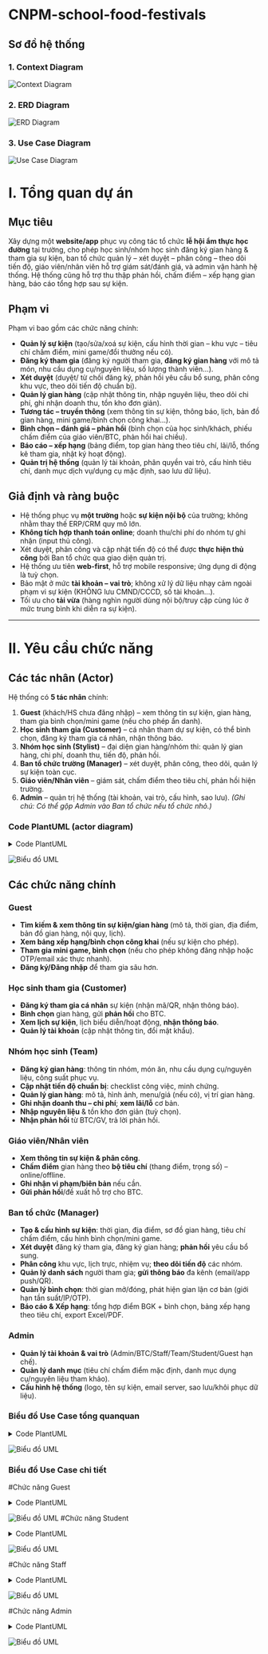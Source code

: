 
# CNPM-school-food-festivals

## Sơ đồ hệ thống

### 1. Context Diagram
![Context Diagram](diagrams/ContextDG.drawio.png)

### 2. ERD Diagram
![ERD Diagram](diagrams/Erd.drawio.png)

### 3. Use Case Diagram
![Use Case Diagram](diagrams/UseCase.drawio.png)

# I. Tổng quan dự án

## Mục tiêu

Xây dựng một **website/app** phục vụ công tác tổ chức **lễ hội ẩm thực học đường** tại trường, cho phép học sinh/nhóm học sinh đăng ký gian hàng & tham gia sự kiện, ban tổ chức quản lý – xét duyệt – phân công – theo dõi tiến độ, giáo viên/nhân viên hỗ trợ giám sát/đánh giá, và admin vận hành hệ thống. Hệ thống cũng hỗ trợ thu thập phản hồi, chấm điểm – xếp hạng gian hàng, báo cáo tổng hợp sau sự kiện.

## Phạm vi

Phạm vi bao gồm các chức năng chính:

* **Quản lý sự kiện** (tạo/sửa/xoá sự kiện, cấu hình thời gian – khu vực – tiêu chí chấm điểm, mini game/đổi thưởng nếu có).
* **Đăng ký tham gia** (đăng ký người tham gia, **đăng ký gian hàng** với mô tả món, nhu cầu dụng cụ/nguyên liệu, số lượng thành viên…).
* **Xét duyệt** (duyệt/ từ chối đăng ký, phản hồi yêu cầu bổ sung, phân công khu vực, theo dõi tiến độ chuẩn bị).
* **Quản lý gian hàng** (cập nhật thông tin, nhập nguyên liệu, theo dõi chi phí, ghi nhận doanh thu, tồn kho đơn giản).
* **Tương tác – truyền thông** (xem thông tin sự kiện, thông báo, lịch, bản đồ gian hàng, mini game/bình chọn công khai…).
* **Bình chọn – đánh giá – phản hồi** (bình chọn của học sinh/khách, phiếu chấm điểm của giáo viên/BTC, phản hồi hai chiều).
* **Báo cáo – xếp hạng** (bảng điểm, top gian hàng theo tiêu chí, lãi/lỗ, thống kê tham gia, nhật ký hoạt động).
* **Quản trị hệ thống** (quản lý tài khoản, phân quyền vai trò, cấu hình tiêu chí, danh mục dịch vụ/dụng cụ mặc định, sao lưu dữ liệu).

## Giả định và ràng buộc

* Hệ thống phục vụ **một trường** hoặc **sự kiện nội bộ** của trường; không nhằm thay thế ERP/CRM quy mô lớn.
* **Không tích hợp thanh toán online**; doanh thu/chi phí do nhóm tự ghi nhận (input thủ công).
* Xét duyệt, phân công và cập nhật tiến độ có thể được **thực hiện thủ công** bởi Ban tổ chức qua giao diện quản trị.
* Hệ thống ưu tiên **web-first**, hỗ trợ mobile responsive; ứng dụng di động là tuỳ chọn.
* Bảo mật ở mức **tài khoản – vai trò**; không xử lý dữ liệu nhạy cảm ngoài phạm vi sự kiện (KHÔNG lưu CMND/CCCD, số tài khoản…).
* Tối ưu cho **tải vừa** (hàng nghìn người dùng nội bộ/truy cập cùng lúc ở mức trung bình khi diễn ra sự kiện).

---

# II. Yêu cầu chức năng

## Các tác nhân (Actor)

Hệ thống có **5 tác nhân** chính:

1. **Guest** (khách/HS chưa đăng nhập) – xem thông tin sự kiện, gian hàng, tham gia bình chọn/mini game (nếu cho phép ẩn danh).
2. **Học sinh tham gia (Customer)** – cá nhân tham dự sự kiện, có thể bình chọn, đăng ký tham gia cá nhân, nhận thông báo.
3. **Nhóm học sinh (Stylist)** – đại diện gian hàng/nhóm thi: quản lý gian hàng, chi phí, doanh thu, tiến độ, phản hồi.
4. **Ban tổ chức trường (Manager)** – xét duyệt, phân công, theo dõi, quản lý sự kiện toàn cục.
5. **Giáo viên/Nhân viên** – giám sát, chấm điểm theo tiêu chí, phản hồi hiện trường.
6. **Admin** – quản trị hệ thống (tài khoản, vai trò, cấu hình, sao lưu).
   *(Ghi chú: Có thể gộp Admin vào Ban tổ chức nếu tổ chức nhỏ.)*

### Code PlantUML (actor diagram)

<details>
  
<summary>Code PlantUML</summary>

```plantuml
@startuml
actor Guest
actor "Học sinh tham gia" as Student
actor "Nhóm học sinh" as Team
actor "Giáo viên/Nhân viên" as Staff
actor "Ban tổ chức" as Org
actor Admin

' Kế thừa (nếu có quan hệ chung)
Guest <-- Student
Student <-- Team
Org <-- Admin

rectangle "Hệ thống lễ hội ẩm thực" as System {
}

Guest -- System : access
Student -- System : participate
Team -- System : manage booth
Staff -- System : evaluate
Org -- System : manage event
Admin -- System : system config
@enduml
```
</details> 

![Biểu đồ UML](https://www.plantuml.com/plantuml/png/PP0_JlD04CNxFSKepVTHHFI88j042GaAkC2msQnNyew3TpOI0agKYeA2WXAwG8NI9GM5J-ARC5d_aImgpyxxpPjvdWJ6agFF5MekIfX64xYjHsVrxbb3S9G1P-Z1EXm11hZYE3FKOnTPjV6GzN1YhWtw3fYwwhs0fQi-wL3W3shgrWldymuyHGAkTw-WnMsj4t1PsbO-cNb7Ils3ythx0op85y9_aaS4NMtWDiguT5So7iaUg1G6ZX_6u_xavjiqcnl5Fxqw-z9eHhAvIVbNQSyBMSZhtHD8_UQWtgvzwd_h9iDTOEFXNZsgTgVOjSqZGArD2DtcWRJ0afrs2sIZziSCH8-4ri1DKN2cqcyQo6Q9UPJ15E3ldEZxl2dKG0vDeGkQEwicXcRHvxy0)

## Các chức năng chính

### Guest

* **Tìm kiếm & xem thông tin sự kiện/gian hàng** (mô tả, thời gian, địa điểm, bản đồ gian hàng, nội quy, lịch).
* **Xem bảng xếp hạng/bình chọn công khai** (nếu sự kiện cho phép).
* **Tham gia mini game, bình chọn** (nếu cho phép không đăng nhập hoặc OTP/email xác thực nhanh).
* **Đăng ký/Đăng nhập** để tham gia sâu hơn.

### Học sinh tham gia (Customer)

* **Đăng ký tham gia cá nhân** sự kiện (nhận mã/QR, nhận thông báo).
* **Bình chọn** gian hàng, gửi **phản hồi** cho BTC.
* **Xem lịch sự kiện**, lịch biểu diễn/hoạt động, **nhận thông báo**.
* **Quản lý tài khoản** (cập nhật thông tin, đổi mật khẩu).

### Nhóm học sinh (Team)

* **Đăng ký gian hàng**: thông tin nhóm, món ăn, nhu cầu dụng cụ/nguyên liệu, công suất phục vụ.
* **Cập nhật tiến độ chuẩn bị**: checklist công việc, minh chứng.
* **Quản lý gian hàng**: mô tả, hình ảnh, menu/giá (nếu có), vị trí gian hàng.
* **Ghi nhận doanh thu – chi phí**; **xem lãi/lỗ** cơ bản.
* **Nhập nguyên liệu** & tồn kho đơn giản (tuỳ chọn).
* **Nhận phản hồi** từ BTC/GV, trả lời phản hồi.

### Giáo viên/Nhân viên

* **Xem thông tin sự kiện & phân công**.
* **Chấm điểm** gian hàng theo **bộ tiêu chí** (thang điểm, trọng số) – online/offline.
* **Ghi nhận vi phạm/biên bản** nếu cần.
* **Gửi phản hồi**/đề xuất hỗ trợ cho BTC.

### Ban tổ chức (Manager)

* **Tạo & cấu hình sự kiện**: thời gian, địa điểm, sơ đồ gian hàng, tiêu chí chấm điểm, cấu hình bình chọn/mini game.
* **Xét duyệt** đăng ký tham gia, đăng ký gian hàng; **phản hồi** yêu cầu bổ sung.
* **Phân công** khu vực, lịch trực, nhiệm vụ; **theo dõi tiến độ** các nhóm.
* **Quản lý danh sách** người tham gia; **gửi thông báo** đa kênh (email/app push/QR).
* **Quản lý bình chọn**: thời gian mở/đóng, phát hiện gian lận cơ bản (giới hạn tần suất/IP/OTP).
* **Báo cáo & Xếp hạng**: tổng hợp điểm BGK + bình chọn, bảng xếp hạng theo tiêu chí, export Excel/PDF.

### Admin

* **Quản lý tài khoản & vai trò** (Admin/BTC/Staff/Team/Student/Guest hạn chế).
* **Quản lý danh mục** (tiêu chí chấm điểm mặc định, danh mục dụng cụ/nguyên liệu tham khảo).
* **Cấu hình hệ thống** (logo, tên sự kiện, email server, sao lưu/khôi phục dữ liệu).
 
### Biểu đồ Use Case tổng quanquan

<details>
  
<summary>Code PlantUML</summary>

```plantuml
@startuml
@startuml
skinparam usecase {
  BackgroundColor BUSINESS
}

skinparam note {
  BackgroundColor LightSkyBlue
}

left to right direction

actor Guest
actor Student
actor Team
actor Staff
actor Org
actor Admin

Guest <|-- Student
Student <|-- Team
Org <|-- Admin

rectangle "Hệ thống lễ hội ẩm thực học đường" {

    together {
        rectangle "Chức năng Guest" as A {
            usecase "Xem thông tin sự kiện" as ViewEvent
            usecase "Xem danh sách gian hàng" as ViewBooths
            usecase "Xem thông tin nhóm" as ViewTeams
            usecase "Đăng nhập" as Login
            usecase "Đăng ký tài khoản" as Register
        }

        rectangle "Chức năng Học sinh tham gia" as B {
            usecase "Đăng ký tham gia" as StudentRegister
            usecase "Xem lịch sự kiện" as ViewSchedule
            usecase "Bình chọn gian hàng" as VoteBooth
            usecase "Quản lý thông tin cá nhân" as ManageProfile
        }
    }

    rectangle "Chức năng Nhóm học sinh" as C {
        usecase "Đăng ký gian hàng" as RegisterBooth
        usecase "Quản lý gian hàng" as ManageBooth
        usecase "Theo dõi phản hồi & đánh giá" as ViewFeedback
        usecase "Xem kết quả xếp hạng" as ViewRanking
    }

    rectangle "Chức năng Giáo viên/Nhân viên" as D {
        usecase "Đánh giá gian hàng" as EvaluateBooth
        usecase "Góp ý cho gian hàng" as GiveFeedback
        usecase "Xem báo cáo tổng hợp" as ViewReports
    }

    rectangle "Chức năng Ban tổ chức" as E {
        usecase "Duyệt đơn đăng ký" as ApproveRequests
        usecase "Quản lý gian hàng" as OrgManageBooths
        usecase "Quản lý sự kiện" as ManageEvent
        usecase "Tổng hợp kết quả & xếp hạng" as SummaryResults
    }

    rectangle "Chức năng Admin" as F {
        usecase "Cấu hình hệ thống" as SystemConfig
        usecase "Quản lý tài khoản" as ManageAccounts
        usecase "Phân quyền" as ManageRoles
    }

    ' Giữ khoảng cách giữa các khối
    A -[hidden]- C
    C -[hidden]- D
    D -[hidden]- E
    E -[hidden]- F
}

' Mapping Actor với Use Case
Guest -- ViewEvent
Guest -- ViewBooths
Guest -- ViewTeams
Guest -- Login
Guest -- Register

Student -- StudentRegister
Student -- ViewSchedule
Student -- VoteBooth
Student -- ManageProfile

Team -- RegisterBooth
Team -- ManageBooth
Team -- ViewFeedback
Team -- ViewRanking

Staff -- EvaluateBooth
Staff -- GiveFeedback
Staff -- ViewReports

Org -- ApproveRequests
Org -- OrgManageBooths
Org -- ManageEvent
Org -- SummaryResults

Admin -- SystemConfig
Admin -- ManageAccounts
Admin -- ManageRoles
@enduml
@enduml
```
</details> 

![Biểu đồ UML](https://www.plantuml.com/plantuml/png/bLR1Zjn44BtxAqfxI4uZVe13TcPd9qXX2JC9Ga8SEkqUTyjsjzTk3wmW1uGG1uH4X3WWX9GXuX040XIup0Xny8h_y9_GNPvjQXtFCfd3RlkvNtNLg-egtwaiAssTPr6LAbsmakLGLuApIi174S2OyJGfJQtZYSbC2UE7YpVEfej5z3WY36tiyFPxAf5saLwCirfuIYQM5go1qkCGgr9mguoE8iQjspwhHMLtwuMjOw6ldXu8beSNRBdShTygaztgECwLiuCMuFMFHwDWeFk_0z6EO-7J5SbxmNII2JYwssu_1olRxHETGDPkFmEt_bP1ktcU8_uxzyYN72wV_FDRk_rU9qSkyWZSpvf4M2bALABx4SiJHtlEGLz-gfCkq2DW5Ho7tVWBuX-zA_o1pHzkjrKQAdSqfCgvfv7tZX8VJ5T2s_tic6a9LRFc4XB5DCZcgKu2UMoCbTL1PslPlCW3qKkuXtVv5KQdPRlvfK32FPCeVUFcjFaBRFDKGIfDktdMHJSNYQgiA0FpSVI_cjx5j5HAIx2IvJvcj3NUfp1rW19s1KDz69R8rSSNN0wcPi6bYEjC39F7pSzQ0lU5f5_AZR42SpDCVRls8a66JeSCyMRji_H3vy2RJBD4t2_DKcM2I1Y4t2_YcKyro20bsfi41GVLen7GvD4eXYEWnE3t7je3AGp4pPyA2ea6d9DVAxZbBcAprhx4ctMG_rI8-17ZQJIOjxJT_6tXtFi17xfr0SxYcjoDETEfqiaXWitSiGPMglb9ltRcCz2jqTJ9i6x1tNxyqnNBQcRtAJ1hNXJWLEFIz9apjH8tn_p8kydz7zjklz69b-zPyL_4eZ2bhGw9UCmqsW2EQEVvKAGdzOMx4zPtohLsVw_gfUjxHL6QbPYBSzyAgrSf4zU-IQNSJEtVpOv86oSjCQBCjIAvzNAPBEeyP-N5N5HrTfXkE6oGUpgargJT_5Y3nCuWoHJgJhkehCWdHYzLScEyj9EIW8yvDxKUala-rkovJzKdb34tcRWMrcsOEHb_lJAU0EycYmSPFa3gFLQu-nX6xqaLnqA_Fu89GXCAdI1qGg4fGbCAdKRkyDlEew9GNa6SzAjs-vs2XyxvYOjWD_578p8H2HJc7CLmX16e6rBXCJJ-yEdWmFvG8AzelwTuwEG4xFNco7j2pyJz0ILb7Z3QtYWOcbQ47qWExVMJ05zh5W6bNG2_a1pMlwGTtBk00QPtguFwjoJ2Eu0lQ447j5Ui50ybUKVekCwpVm40)

### Biểu đồ Use Case chi tiết
#Chức năng Guest
<details>
  
<summary>Code PlantUML</summary>

```plantuml
@startuml
actor Guest

rectangle "Chức năng Guest" {
  usecase "Xem thông tin dịch vụ" as UC1
  usecase "Xem thông tin gian hàng" as UC2
  usecase "Xem thông tin lễ hội" as UC3
  usecase "Tìm kiếm" as UC4
  usecase "Đăng nhập" as UC5
  usecase "Đăng ký" as UC6
}

Guest -- UC1
Guest -- UC2
Guest -- UC3
Guest -- UC4
Guest -- UC5
Guest -- UC6
@enduml
```
</details> 

![Biểu đồ UML](https://www.plantuml.com/plantuml/png/VP2XJiKm58RzUOgJ-IkuTvjUCi4BG89jkgPjjXx8sc48Yg0mM1m6GG8EjOOWkXVfcx2CYWeo-UNxpFytrh7HJMO0njtrYEUJi0vW5DmnaeF0ebNHltEavO7adoxm3X0dApYpQt0b33eLlbRjD64N_HDNU1lzMu7CucLxjbDBpGXLU2MPukDEF4J_Y2hw5vtYKnvVX0-3lOxpZqcwpFNol2qW5UVFcnHK_mHz-4wsXdk0RJ4U3jkE38uvd78eSwXogA4HrArd_m80)
#Chức năng Student

<details>
  
<summary>Code PlantUML</summary>

```plantuml
@startuml
actor "Học sinh tham gia" as Student

rectangle "Chức năng Student" {
  usecase "Tham gia lễ hội" as UC1
  usecase "Xem lịch trình" as UC2
  usecase "Đặt suất tham gia" as UC3
}

Student -- UC1
Student -- UC2
Student -- UC3
@enduml```
</details> 

![Biểu đồ UML](https://www.plantuml.com/plantuml/png/LSyn2i8m60NWFQTuPEzWlK2XYxiAhY4DJQ6DaFoPn4cSH73r00w2kz2EzYAvYR5KQCS77-z_V-P8MF9DpOIalGLVXUuguIgZGLeqA2l18HpMv0jbY36h90bJrWeyrw5xIfZ-PCe_u3Wmm3ibXOjaCtQW3jqPqT-heMwRBwPifvgVk4WDif-NqIDAfwY_XVPDS3wq3vgjYtB9ZeoD6v0amu5PJ6Sn-aoP8Zx-1G00)

#Chức năng Student

<details>
  
<summary>Code PlantUML</summary>

```plantuml
@startuml
actor "Nhóm học sinh" as Team

rectangle "Chức năng Team" {
  usecase "Quản lý gian hàng" as UC1
  usecase "Quản lý chi phí" as UC2
  usecase "Quản lý doanh thu" as UC3
  usecase "Xem phản hồi khách" as UC4
}

Team -- UC1
Team -- UC2
Team -- UC3
Team -- UC4
@enduml
```
</details> 

![Biểu đồ UML](https://www.plantuml.com/plantuml/png/TSunIWGn60NW_Z_5O_ejtDq3B6ml20gsFzcGFvZyAvEa4YjhAo-WM5bOsIbMyI9x4sCOS9hf7hoFnzkbp6CkCH2RV1mnd4lzY93JrwD1yYe3EE7ISYGQhSciBbWC-mRU3FJdGLrl1zmHK98rd5f_KKwVhufGl-4yAwG-g-jJL_kp1MZ4urRg-yJM2-nmP1LaAPFRpDsrZMsZs_RmoUD6wekHYMxfdkZlBLQhVkG_hsTvCyjRsbazb1X-0G00)

#Chức năng Staff



<details>
  
<summary>Code PlantUML</summary>

```plantuml
@startuml
actor "Giáo viên/Nhân viên" as Staff

rectangle "Chức năng Staff" {
  usecase "Giám sát gian hàng" as UC1
  usecase "Đánh giá theo tiêu chí" as UC2
  usecase "Chấm điểm" as UC3
  usecase "Phản hồi ban tổ chức" as UC4
}

Staff -- UC1
Staff -- UC2
Staff -- UC3
Staff -- UC4
@enduml```
</details> 

![Biểu đồ UML](https://www.plantuml.com/plantuml/png/JP0nIWGn58RxTugVwHTnTm-mi8MT2E81OimcWPqtC7bZ8rPx0KNi7SL2mGiuPUOYSvCDcIdIvISV___nTa5KArrz9AMbQL5T-TWtUFJnbo-kNVpa-Lr11ToAEXo8MgD5iJqQL7it3JyQF9xOpjyLdWZeWj4gcBckHeYzm7h5SF63RIwxsr-MuFWIUtQmYOSuqq3IR0Vjuj-2hqiy3Vz_rnXV_JISweNObCHD8huOIV3DupvDopIyGsVXXT_ICr6sncgLXOgmBiEc35lQ6Nv8Dpi3)

#Chức năng Org


<details>
  
<summary>Code PlantUML</summary>

```plantuml
@startuml
actor "Ban tổ chức" as Org

rectangle "Chức năng Ban tổ chức" {
  usecase "Xét duyệt gian hàng" as UC1
  usecase "Phân công gian hàng" as UC2
  usecase "Theo dõi sự kiện" as UC3
  usecase "Xử lý sự cố" as UC4
}

Org -- UC1
Org -- UC2
Org -- UC3
Org -- UC4
@enduml
```
</details> 

![Biểu đồ UML](https://www.plantuml.com/plantuml/png/PT2nIiOm50NW_Jx5eVi_-BSFKEm3wA3W6jAG5Eij9EaWukJWxE0kRXqS19s2KtoHl8cX5blfTY1VJd9lxRomVhpfIKW_M1IdWk5JU8OqAKooW70uivh8Aka5wrwXQEOZyFS3Q-mkt14mEYM5o_GgJXxjU9l2euVkiZNnXVLSUzcSREcvYQyC6JzOx-LnAo-C6j36pmukXNTSTxcT5rZ-Ups5D_JnwzV959uMLT4zKHuBXyFyZRzuN6EvnefgnMtUqWy0)

#Chức năng Admin

<details>
  
<summary>Code PlantUML</summary>

```plantuml
@startuml
actor Admin

rectangle "Chức năng Admin" {
  usecase "Quản lý tài khoản" as UC1
  usecase "Phân quyền & vai trò" as UC2
  usecase "Cấu hình hệ thống" as UC3
  usecase "Sao lưu & khôi phục" as UC4
}

Admin -- UC1
Admin -- UC2
Admin -- UC3
Admin -- UC4
@enduml
```
</details> 

![Biểu đồ UML](https://www.plantuml.com/plantuml/png/JT0_IWD150Rm_ftYOujqAKnoWCXUG14FC4o6dI6Jjpf_114BiR3s1gAa42n4hB9OZNYFkOcpkiKq3xxtViN7M_iWN8WxIqA6tk5uipDCv9GCWZkhqBGw3wyI_7tFtV-vmGq1qIifV06dCHzU63Pz8QGdWwtknqK3uN7U7jNqHATdncMypiCTOuOhOH1S-fZiehPjFkmZT7fZZLBX0Q7CH-uckwpjcUXXVzuZPjZgz6bmKUnUJdH5jqH_pJ6VZvNgiAZ3iWuhMYlUZA_v1G00)

